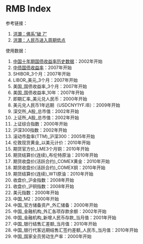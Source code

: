 # RMB Index

参考链接：

1. [洪灝：佛系“破 7”](https://growinvestment.group/2022/09/19/%e4%bd%9b%e7%b3%bb%e7%a0%b4-7/)
2. [洪灝：人民币进入周期低点](https://finance.sina.com.cn/stock/marketresearch/2023-07-01/doc-imyzecyq6905412.shtml)

使用数据：

1. [中国十年期国债收益率历史数据](https://cn.investing.com/rates-bonds/china-10-year-bond-yield-historical-data)：2002年开始
2. [中债国债收益率](https://www.cbirc.gov.cn/cn/view/pages/index/guozhai.html)：2007年开始
3. SHIBOR_3个月：2007年开始
4. LIBOR_美元_3个月：2007年开始
5. 美国_国债收益率_3个月：2007年开始
6. 美国_国债收益率_10年：2007年开始
7. 即期汇率_美元兑人民币：2000年开始
8. 美元兑人民币1年远期（USDCNY1YF.IB）：2009年开始
9. 深交所_A股_总市值：2002年开始
10. 上证所_A股_总市值：2002年开始
11. 上证综合指数：2000年开始
12. 沪深300指数：2002年开始
13. 滚动市盈率(TTM)_沪深300：2005年开始
14. 伦敦现货黄金_以美元计价：2010年开始
15. 期货官方价_LME3个月铜：2010年开始
16. 期货结算价(连续)_布伦特原油：2010年开始
17. 期货收盘价(活跃合约)_COMEX黄金：2010年开始
18. 期货收盘价(活跃合约)_COMEX铜：2010年开始
19. 期货结算价(连续)_WTI原油：2010年开始
20. 收盘价_沪金指数：2008年开始
21. 收盘价_沪铜指数：2008年开始
22. 美元指数：2000年开始
23. 中国_M2：2000年开始
24. 中国_官方储备资产_外汇储备：2000年开始
25. 中国_金融机构_外汇各项存款余额：2002年开始
26. 中国_金融机构_新增人民币存款_当月值：2001年开始
27. 中国_银行结售汇差额_当月值：2010年开始
28. 中国_银行代客远期结售汇签约差额_人民币_当月值：2010年开始
29. 中国_国家全员劳动生产率：2000年开始

